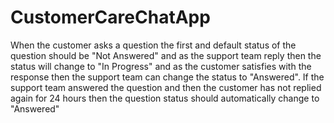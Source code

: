 # CustomerCareChatApp
 
When the customer asks a question the first and default status of the question should be "Not Answered" and as the support team reply then the status will change to "In Progress" and as the customer satisfies with the response then the support team can change the status to "Answered". If the support team answered the question and then the customer has not replied again for 24 hours then the question status should automatically change to "Answered"
